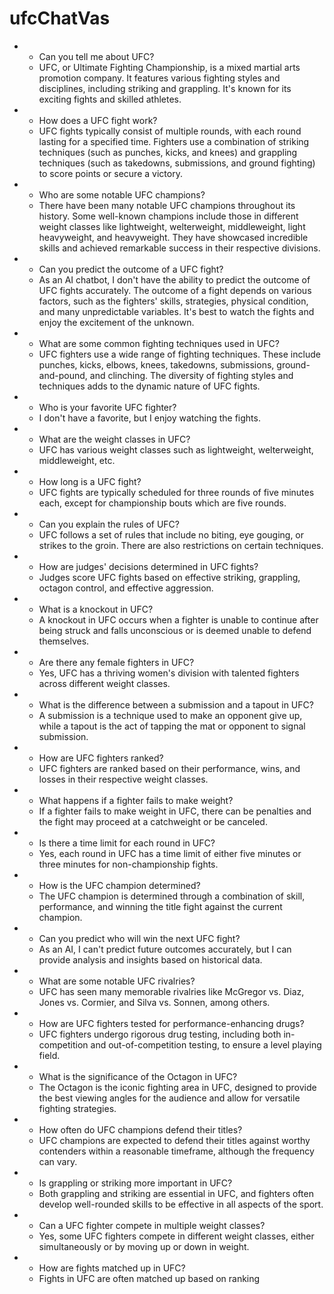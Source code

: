 # ufcChatVas

- - Can you tell me about UFC?
  - UFC, or Ultimate Fighting Championship, is a mixed martial arts promotion company. It features various fighting styles and disciplines, including striking and grappling. It's known for its exciting fights and skilled athletes.
- - How does a UFC fight work?
  - UFC fights typically consist of multiple rounds, with each round lasting for a specified time. Fighters use a combination of striking techniques (such as punches, kicks, and knees) and grappling techniques (such as takedowns, submissions, and ground fighting) to score points or secure a victory.
- - Who are some notable UFC champions?
  - There have been many notable UFC champions throughout its history. Some well-known champions include those in different weight classes like lightweight, welterweight, middleweight, light heavyweight, and heavyweight. They have showcased incredible skills and achieved remarkable success in their respective divisions.
- - Can you predict the outcome of a UFC fight?
  - As an AI chatbot, I don't have the ability to predict the outcome of UFC fights accurately. The outcome of a fight depends on various factors, such as the fighters' skills, strategies, physical condition, and many unpredictable variables. It's best to watch the fights and enjoy the excitement of the unknown.
- - What are some common fighting techniques used in UFC?
  - UFC fighters use a wide range of fighting techniques. These include punches, kicks, elbows, knees, takedowns, submissions, ground-and-pound, and clinching. The diversity of fighting styles and techniques adds to the dynamic nature of UFC fights.
- - Who is your favorite UFC fighter?
  - I don't have a favorite, but I enjoy watching the fights.
- - What are the weight classes in UFC?
  - UFC has various weight classes such as lightweight, welterweight, middleweight, etc.
- - How long is a UFC fight?
  - UFC fights are typically scheduled for three rounds of five minutes each, except for championship bouts which are five rounds.
- - Can you explain the rules of UFC?
  - UFC follows a set of rules that include no biting, eye gouging, or strikes to the groin. There are also restrictions on certain techniques.
- - How are judges' decisions determined in UFC fights?
  - Judges score UFC fights based on effective striking, grappling, octagon control, and effective aggression.
- - What is a knockout in UFC?
  - A knockout in UFC occurs when a fighter is unable to continue after being struck and falls unconscious or is deemed unable to defend themselves.
- - Are there any female fighters in UFC?
  - Yes, UFC has a thriving women's division with talented fighters across different weight classes.
- - What is the difference between a submission and a tapout in UFC?
  - A submission is a technique used to make an opponent give up, while a tapout is the act of tapping the mat or opponent to signal submission.
- - How are UFC fighters ranked?
  - UFC fighters are ranked based on their performance, wins, and losses in their respective weight classes.
- - What happens if a fighter fails to make weight?
  - If a fighter fails to make weight in UFC, there can be penalties and the fight may proceed at a catchweight or be canceled.
- - Is there a time limit for each round in UFC?
  - Yes, each round in UFC has a time limit of either five minutes or three minutes for non-championship fights.
- - How is the UFC champion determined?
  - The UFC champion is determined through a combination of skill, performance, and winning the title fight against the current champion.
- - Can you predict who will win the next UFC fight?
  - As an AI, I can't predict future outcomes accurately, but I can provide analysis and insights based on historical data.
- - What are some notable UFC rivalries?
  - UFC has seen many memorable rivalries like McGregor vs. Diaz, Jones vs. Cormier, and Silva vs. Sonnen, among others.
- - How are UFC fighters tested for performance-enhancing drugs?
  - UFC fighters undergo rigorous drug testing, including both in-competition and out-of-competition testing, to ensure a level playing field.
- - What is the significance of the Octagon in UFC?
  - The Octagon is the iconic fighting area in UFC, designed to provide the best viewing angles for the audience and allow for versatile fighting strategies.
- - How often do UFC champions defend their titles?
  - UFC champions are expected to defend their titles against worthy contenders within a reasonable timeframe, although the frequency can vary.
- - Is grappling or striking more important in UFC?
  - Both grappling and striking are essential in UFC, and fighters often develop well-rounded skills to be effective in all aspects of the sport.
- - Can a UFC fighter compete in multiple weight classes?
  - Yes, some UFC fighters compete in different weight classes, either simultaneously or by moving up or down in weight.
- - How are fights matched up in UFC?
  - Fights in UFC are often matched up based on ranking